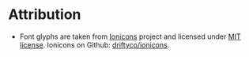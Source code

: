# Attribution

* Font glyphs are taken from [Ionicons](http://ionicons.com/) project and licensed under [MIT license](http://opensource.org/licenses/MIT). Ionicons on Github: [driftyco/ionicons](https://github.com/driftyco/ionicons).

